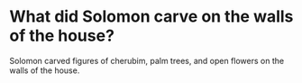 # What did Solomon carve on the walls of the house?

Solomon carved figures of cherubim, palm trees, and open flowers on the walls of the house.
